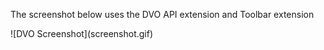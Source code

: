 <p>The screenshot below uses the DVO API extension and Toolbar extension</p>

<p>![DVO Screenshot](screenshot.gif)</p>
